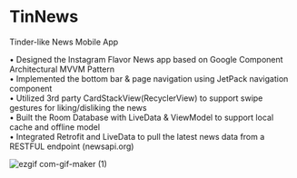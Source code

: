 # TinNews
Tinder-like News Mobile App  
  
•	Designed the Instagram Flavor News app based on Google Component Architectural MVVM Pattern  
•	Implemented the bottom bar & page navigation using JetPack navigation component   
•	Utilized 3rd party CardStackView(RecyclerView) to support swipe gestures for liking/disliking the news  
•	Built the Room Database with LiveData & ViewModel to support local cache and offline model  
•	Integrated Retrofit and LiveData to pull the latest news data from a RESTFUL endpoint  (newsapi.org)  

![ezgif com-gif-maker (1)](https://user-images.githubusercontent.com/113338413/192128627-0f1b7af2-3022-4e8b-8e82-e22810814845.gif)
